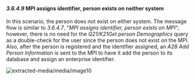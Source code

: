 #### *3.6.4.9* MPI assigns identifier, person exists on neither system

In this scenario, the person does not exist on either system. The message flow is similar to _3.6.4.7_, "_MPI assigns identifier, person exists on MPI_"; however, there is no need for the _Q21/K21Get person Demographics_ query as a double-check for the user since the person does not exist on the MPI. Also, after the person is registered and the identifier assigned, an _A28 Add Person Information_ is sent to the MPI to have it add the person to its database and assign an enterprise identifier.

![extracted-media/media/image10](extracted-media/media/image10.wmf)
